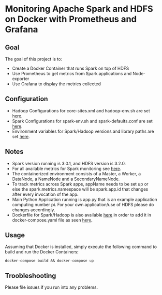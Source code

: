 # Monitoring Apache Spark and HDFS on Docker with Prometheus and Grafana

## Goal
The goal of this project is to:
- Create a Docker Container that runs Spark on top of HDFS
- Use Prometheus to get metrics from Spark applications and Node-exporter
- Use Grafana to display the metrics collected

## Configuration
- Hadoop Configurations for core-sites.xml and hadoop-env.sh are set [here](https://github.com/nikoshet/monitoring-spark-on-docker/blob/0b363ce7f0586ea9041e270e1a4fb7abfb6e52b5/Spark/install.sh#L27).
- Spark Configurations for spark-env.sh and spark-defaults.conf are set [here](https://github.com/nikoshet/monitoring-spark-on-docker/blob/0b363ce7f0586ea9041e270e1a4fb7abfb6e52b5/Spark/install.sh#L53).
- Environment variables for Spark/Hadoop versions and library paths are set [here](https://github.com/nikoshet/monitoring-spark-on-docker/blob/0b363ce7f0586ea9041e270e1a4fb7abfb6e52b5/Spark/Dockerfile#L6).

## Notes
- Spark version running is 3.0.1, and HDFS version is 3.2.0.
- For all available metrics for Spark monitoring see [here](https://spark.apache.org/docs/2.2.0/monitoring.html#metrics).
- The containerized environment consists of a Master, a Worker, a DataNode, a NameNode and a SecondaryNameNode.
- To track metrics across Spark apps, appName needs to be set up or else the spark.metrics.namespace will be spark.app.id that changes after every invocation of the app.
- Main Python Application running is app.py that is an example application computing number pi. For your own application/use of HDFS please do changes accordingly.
- Dockerfile for Spark/Hadoop is also available [here](https://hub.docker.com/repository/docker/nikoshet/spark-hadoop/general) in order to add it in docker-compose.yaml file as seen [here](https://github.com/nikoshet/monitoring-spark-on-docker/blob/820dee01d771e8cf6ec3a7b27ede8aa0eeef2214/docker-compose.yaml#L54).

## Usage
Assuming that Docker is installed, simply execute the following command to build and run the Docker Containers:
```
docker-compose build && docker-compose up
```

## Troobleshooting
Please file issues if you run into any problems.